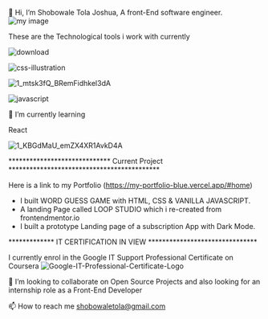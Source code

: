  👋 Hi, I’m Shobowale Tola Joshua,  A front-End software engineer.
 ![my image](https://user-images.githubusercontent.com/54154401/124410806-1fbd9e80-dd43-11eb-84c3-9073aeeb6610.jpeg)


These are the Technological tools i work with currently 

![download](https://user-images.githubusercontent.com/54154401/124411725-03226600-dd45-11eb-8780-6633bb86eed8.png)
 
 ![css-illustration](https://user-images.githubusercontent.com/54154401/124412739-18988f80-dd47-11eb-8d37-c2aa7d678270.png)

![1_mtsk3fQ_BRemFidhkel3dA](https://user-images.githubusercontent.com/54154401/124412765-2817d880-dd47-11eb-835f-1de83b577ec3.png)


 ![javascript](https://user-images.githubusercontent.com/54154401/124411742-0a497400-dd45-11eb-954c-9237f71599f2.png)

🌱 I’m currently learning

 React

 ![1_KBGdMaU_emZX4XR1AvkD4A](https://user-images.githubusercontent.com/54154401/124411228-0c5f0300-dd44-11eb-82ea-997b705dcf13.gif)

 ***************************** Current Project *******************************************

 Here is a link to my Portfolio (https://my-portfolio-blue.vercel.app/#home)
 - I built WORD GUESS GAME with HTML, CSS & VANILLA JAVASCRIPT.
 - A landing Page called LOOP STUDIO which i re-created from frontendmentor.io
 - I built a prototype Landing page of a subscription App with Dark Mode.
 
 
 

 *************  IT CERTIFICATION IN VIEW *******************************

 I  currently enrol in the Google IT Support Professional Certificate on Coursera
 ![Google-IT-Professional-Certificate-Logo](https://user-images.githubusercontent.com/54154401/124412115-b2f7d380-dd45-11eb-9466-258ea994e79d.png)



💞️ I’m looking to collaborate on Open Source Projects and also looking for an internship role as a Front-End Developer

 📫 How to reach me shobowaletola@gmail.com 

<!---
CAMPSLOPY/CAMPSLOPY is a ✨ special ✨ repository because its `README.md` (this file) appears on your GitHub profile.
You can click the Preview link to take a look at your changes.
--->

